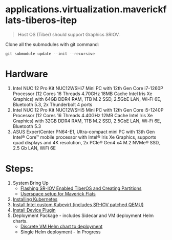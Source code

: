 # applications.virtualization.maverickflats-tiberos-itep
> Host OS (Tiber) should support Graphics SRIOV.

Clone all the submodules with git command: 
```
git submodule update --init --recursive
```

# Hardware
1. Intel NUC 12 Pro Kit NUC12WSHi7 Mini PC with 12th Gen Core i7-1260P Processor (12 Cores 16 Threads 4.70GHz 18MB Cache Intel Iris Xe Graphics) with 64GB DDR4 RAM, 1TB M.2 SSD, 2.5GbE LAN, Wi-Fi 6E, Bluetooth 5.3, 2x Thunderbolt 4 ports
2. Intel NUC 12 Pro Kit NUC12WSHi5 Mini PC with 12th Gen Core i5-1240P Processor (12 Cores 16 Threads 4.40GHz 12MB Cache Intel Iris Xe Graphics) with 32GB DDR4 RAM, 1TB M.2 SSD, 2.5GbE LAN, Wi-Fi 6E, Bluetooth 5.3
3. ASUS ExpertCenter PN64-E1, Ultra-compact mini PC with 13th Gen Intel® Core™ mobile processor with Intel® Iris Xe Graphics, supports quad displays and 4K resolution, 2x PCIe® Gen4 x4 M.2 NVMe® SSD, 2.5 Gb LAN, WiFi 6E

# Steps:
  1. System Bring Up
     - [Flashing SR-IOV Enabled TiberOS and Creating Partitions](tiber/tiber_flash_partition.md)
     - [Userspace setup for Maverick Flats](tiber/tiber_mf_setup.md)
  2. [Installing Kubernetes](tiber/kubevirt_gfx_guide.md)
  3. [Install Intel custom Kubevirt (includes SR-IOV patched QEMU)](tiber/kubevirt_gfx_guide.md#13-build-and-install-customized-kubevirt-for-maverick-flats)
  4. [Install Device Plugin](https://github.com/intel-innersource/applications.virtualization.maverickflats-deviceplugin-itep?tab=readme-ov-file#deployment)
  5. Deployment Package - includes Sidecar and VM deployment Helm charts.
     - [Discrete VM Helm chart to deployment](deployment/discrete/discrete.md)
     - Single Helm deployment - In Progress
